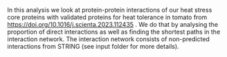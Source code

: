 In this analysis we look at protein-protein interactions of our heat stress core proteins with validated proteins for heat tolerance in tomato from https://doi.org/10.1016/j.scienta.2023.112435 .
We do that by analysing the proportion of direct interactions as well as finding the shortest paths in the interaction network.
The interaction network consists of non-predicted interactions from STRING (see input folder for more details).